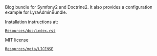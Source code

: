 Blog bundle for Symfony2 and Doctrine2. It also provides a configuration example for LyraAdminBundle.

Installation instructions at:

[`Resources/doc/index.rst`](https://github.com/mgiagnoni/MGIBlogBundle/blob/master/Resources/doc/index.rst)

MIT license

[`Resources/meta/LICENSE`](https://github.com/mgiagnoni/MGIBlogBundle/blob/master/Resources/meta/LICENSE)

